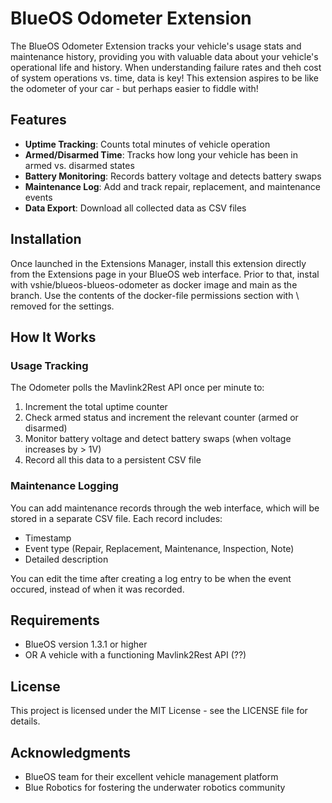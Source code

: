 # BlueOS Odometer Extension

The BlueOS Odometer Extension tracks your vehicle's usage stats and maintenance history, providing you with valuable data about your vehicle's operational life and history. When understanding failure rates and theh cost of system operations vs. time, data is key! This extension aspires to be like the odometer of your car - but perhaps easier to fiddle with! 

## Features

- **Uptime Tracking**: Counts total minutes of vehicle operation
- **Armed/Disarmed Time**: Tracks how long your vehicle has been in armed vs. disarmed states
- **Battery Monitoring**: Records battery voltage and detects battery swaps
- **Maintenance Log**: Add and track repair, replacement, and maintenance events
- **Data Export**: Download all collected data as CSV files

## Installation

Once launched in the Extensions Manager, install this extension directly from the Extensions page in your BlueOS web interface. Prior to that, instal with vshie/blueos-blueos-odometer as docker image and main as the branch. Use the contents of the docker-file permissions section with \ removed for  the settings. 

## How It Works

### Usage Tracking

The Odometer polls the Mavlink2Rest API once per minute to:

1. Increment the total uptime counter
2. Check armed status and increment the relevant counter (armed or disarmed)
3. Monitor battery voltage and detect battery swaps (when voltage increases by > 1V)
4. Record all this data to a persistent CSV file

### Maintenance Logging

You can add maintenance records through the web interface, which will be stored in a separate CSV file. Each record includes:

- Timestamp
- Event type (Repair, Replacement, Maintenance, Inspection, Note)
- Detailed description

You can edit the time after creating a log entry to be when the event occured, instead of when it was recorded. 

## Requirements

- BlueOS version 1.3.1 or higher
- OR A vehicle with a functioning Mavlink2Rest API (??)

## License

This project is licensed under the MIT License - see the LICENSE file for details.

## Acknowledgments

- BlueOS team for their excellent vehicle management platform
- Blue Robotics for fostering the underwater robotics community
